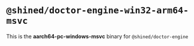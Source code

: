 # `@shined/doctor-engine-win32-arm64-msvc`

This is the **aarch64-pc-windows-msvc** binary for `@shined/doctor-engine`
